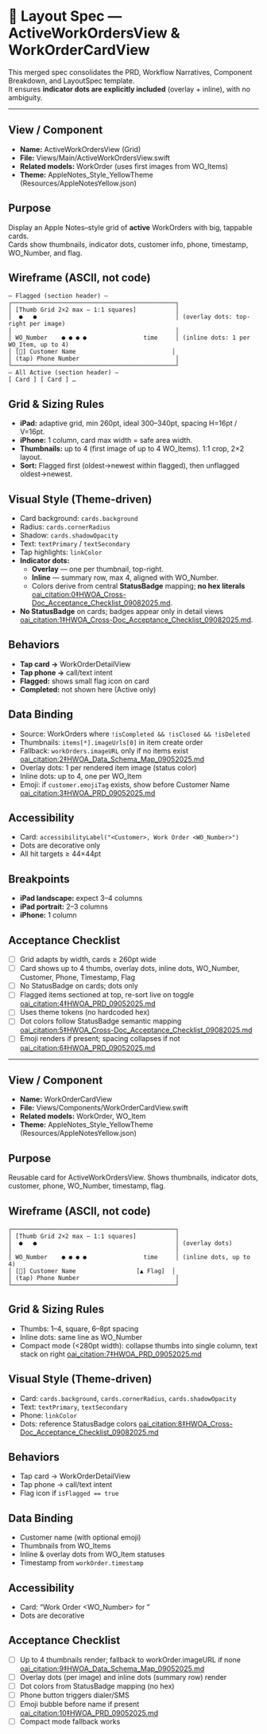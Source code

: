 # 📑 Layout Spec — ActiveWorkOrdersView & WorkOrderCardView

This merged spec consolidates the PRD, Workflow Narratives, Component Breakdown, and LayoutSpec template.  
It ensures **indicator dots are explicitly included** (overlay + inline), with no ambiguity.

---

## View / Component
- **Name:** ActiveWorkOrdersView (Grid)
- **File:** Views/Main/ActiveWorkOrdersView.swift
- **Related models:** WorkOrder (uses first images from WO_Items)
- **Theme:** AppleNotes_Style_YellowTheme (Resources/AppleNotesYellow.json)

## Purpose
Display an Apple Notes–style grid of **active** WorkOrders with big, tappable cards.  
Cards show thumbnails, indicator dots, customer info, phone, timestamp, WO_Number, and flag.

## Wireframe (ASCII, not code)
```text
— Flagged (section header) —
┌──────────────────────────────────────────────┐
│ [Thumb Grid 2×2 max — 1:1 squares]           │
│  ●   ●                                       │ (overlay dots: top-right per image)
│                                              │
│ WO_Number    ● ● ● ●                time     │ (inline dots: 1 per WO_Item, up to 4)
│ [🔧] Customer Name                           │
│ (tap) Phone Number                           │
└──────────────────────────────────────────────┘
— All Active (section header) —
[ Card ] [ Card ] …
```

## Grid & Sizing Rules
- **iPad:** adaptive grid, min 260pt, ideal 300–340pt, spacing H=16pt / V=16pt.
- **iPhone:** 1 column, card max width = safe area width.
- **Thumbnails:** up to 4 (first image of up to 4 WO_Items). 1:1 crop, 2×2 layout.
- **Sort:** Flagged first (oldest→newest within flagged), then unflagged oldest→newest.

## Visual Style (Theme-driven)
- Card background: `cards.background`
- Radius: `cards.cornerRadius`
- Shadow: `cards.shadowOpacity`
- Text: `textPrimary` / `textSecondary`
- Tap highlights: `linkColor`
- **Indicator dots:**  
  - **Overlay** — one per thumbnail, top-right.  
  - **Inline** — summary row, max 4, aligned with WO_Number.  
  - Colors derive from central **StatusBadge** mapping; **no hex literals** [oai_citation:0‡HWOA_Cross-Doc_Acceptance_Checklist_09082025.md](file-service://file-P9JaZQdNnExbLBn3wM1KmX).
- **No StatusBadge** on cards; badges appear only in detail views [oai_citation:1‡HWOA_Cross-Doc_Acceptance_Checklist_09082025.md](file-service://file-P9JaZQdNnExbLBn3wM1KmX).

## Behaviors
- **Tap card →** WorkOrderDetailView
- **Tap phone →** call/text intent
- **Flagged:** shows small flag icon on card
- **Completed:** not shown here (Active only)

## Data Binding
- Source: WorkOrders where `!isCompleted && !isClosed && !isDeleted`
- Thumbnails: `items[*].imageUrls[0]` in item create order
- Fallback: `workOrders.imageURL` only if no items exist [oai_citation:2‡HWOA_Data_Schema_Map_09052025.md](file-service://file-32xhTEcARJMmUhGo8nnGqq)
- Overlay dots: 1 per rendered item image (status color)
- Inline dots: up to 4, one per WO_Item
- Emoji: if `customer.emojiTag` exists, show before Customer Name [oai_citation:3‡HWOA_PRD_09052025.md](file-service://file-AHGLM9kubSGHsgewbTGjzC)

## Accessibility
- Card: `accessibilityLabel("<Customer>, Work Order <WO_Number>")`
- Dots are decorative only
- All hit targets ≥ 44×44pt

## Breakpoints
- **iPad landscape:** expect 3–4 columns
- **iPad portrait:** 2–3 columns
- **iPhone:** 1 column

## Acceptance Checklist
- [ ] Grid adapts by width, cards ≥ 260pt wide
- [ ] Card shows up to 4 thumbs, overlay dots, inline dots, WO_Number, Customer, Phone, Timestamp, Flag
- [ ] No StatusBadge on cards; dots only
- [ ] Flagged items sectioned at top, re-sort live on toggle [oai_citation:4‡HWOA_PRD_09052025.md](file-service://file-AHGLM9kubSGHsgewbTGjzC)
- [ ] Uses theme tokens (no hardcoded hex)
- [ ] Dot colors follow StatusBadge semantic mapping [oai_citation:5‡HWOA_Cross-Doc_Acceptance_Checklist_09082025.md](file-service://file-P9JaZQdNnExbLBn3wM1KmX)
- [ ] Emoji renders if present; spacing collapses if not [oai_citation:6‡HWOA_PRD_09052025.md](file-service://file-AHGLM9kubSGHsgewbTGjzC)

---

## View / Component
- **Name:** WorkOrderCardView
- **File:** Views/Components/WorkOrderCardView.swift
- **Related models:** WorkOrder, WO_Item
- **Theme:** AppleNotes_Style_YellowTheme (Resources/AppleNotesYellow.json)

## Purpose
Reusable card for ActiveWorkOrdersView. Shows thumbnails, indicator dots, customer, phone, WO_Number, timestamp, flag.

## Wireframe (ASCII, not code)
```text
┌──────────────────────────────────────────────┐
│ [Thumb Grid 2×2 max — 1:1 squares]           │
│  ●   ●                                       │ (overlay dots)
│                                              │
│ WO_Number    ● ● ● ●                time     │ (inline dots, up to 4)
│ [🔧] Customer Name                 [▲ Flag]  │
│ (tap) Phone Number                           │
└──────────────────────────────────────────────┘
```

## Grid & Sizing Rules
- Thumbs: 1–4, square, 6–8pt spacing
- Inline dots: same line as WO_Number
- Compact mode (<280pt width): collapse thumbs into single column, text stack on right [oai_citation:7‡HWOA_PRD_09052025.md](file-service://file-AHGLM9kubSGHsgewbTGjzC)

## Visual Style (Theme-driven)
- Card: `cards.background`, `cards.cornerRadius`, `cards.shadowOpacity`
- Text: `textPrimary`, `textSecondary`
- Phone: `linkColor`
- Dots: reference StatusBadge colors [oai_citation:8‡HWOA_Cross-Doc_Acceptance_Checklist_09082025.md](file-service://file-P9JaZQdNnExbLBn3wM1KmX)

## Behaviors
- Tap card → WorkOrderDetailView
- Tap phone → call/text intent
- Flag icon if `isFlagged == true`

## Data Binding
- Customer name (with optional emoji)
- Thumbnails from WO_Items
- Inline & overlay dots from WO_Item statuses
- Timestamp from `workOrder.timestamp`

## Accessibility
- Card: “Work Order <WO_Number> for <Customer>”
- Dots are decorative

## Acceptance Checklist
- [ ] Up to 4 thumbnails render; fallback to workOrder.imageURL if none [oai_citation:9‡HWOA_Data_Schema_Map_09052025.md](file-service://file-32xhTEcARJMmUhGo8nnGqq)
- [ ] Overlay dots (per image) and inline dots (summary row) render
- [ ] Dot colors from StatusBadge mapping (no hex)
- [ ] Phone button triggers dialer/SMS
- [ ] Emoji bubble before name if present [oai_citation:10‡HWOA_PRD_09052025.md](file-service://file-AHGLM9kubSGHsgewbTGjzC)
- [ ] Compact mode fallback works